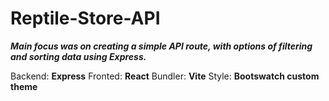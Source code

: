 # Reptile-Store-API

***Main focus was on creating a simple API route, with options of filtering and sorting data using Express.***

Backend: **Express**
Fronted: **React**
Bundler: **Vite**
Style: **Bootswatch custom theme**


